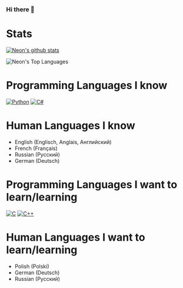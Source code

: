 ### Hi there 👋

<!--
**Ne10-Neon/Ne10-Neon** is a ✨ _special_ ✨ repository because its `README.md` (this file) appears on your GitHub profile.

Here are some ideas to get you started:

- 🔭 I’m currently working on ...
- 🌱 I’m currently learning ...
- 👯 I’m looking to collaborate on ...
- 🤔 I’m looking for help with ...
- 💬 Ask me about ...
- 📫 How to reach me: ...
- 😄 Pronouns: ...
- ⚡ Fun fact: ...
-->

# Stats

[![Neon's github stats](https://github-readme-stats.vercel.app/api?username=NotNeonDEV&theme=dark)](https://github.com/anuraghazra/github-readme-stats)

![Neon's Top Languages](https://github-readme-stats.vercel.app/api/top-langs/?username=NotNeonDEV&theme=dark)


# Programming Languages I know

[![Python](https://img.shields.io/badge/python%20-%23143548.svg?&style=for-the-badge&logo=python&logoColor=white)]()
[![C#](https://img.shields.io/badge/CSharp%20-%2376331.svg?&style=for-the-badge&logo=CSharp&logoColor=purple)]()

# Human Languages I know
- English (Englisch, Anglais, Aнглийский)
- French (Français)
- Russian (Pусский)
- German (Deutsch)

# Programming Languages I want to learn/learning
[![C](https://img.shields.io/badge/C%20-%23143548.svg?&style=for-the-badge&logo=C&logoColor=purple)]()
[![C++](https://img.shields.io/badge/C++%20-%23143548.svg?&style=for-the-badge&logo=Cplusplus&logoColor=green)]()

# Human Languages I want to learn/learning
- Polish (Polski)
- German (Deutsch)
- Russian (Pусский)
